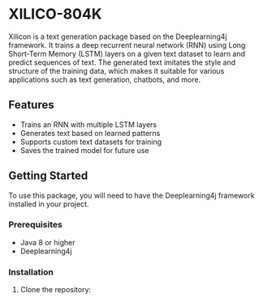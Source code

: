 # XILICO-804K

Xilicon is a text generation package based on the Deeplearning4j framework. It trains a deep recurrent neural network (RNN) using Long Short-Term Memory (LSTM) layers on a given text dataset to learn and predict sequences of text. The generated text imitates the style and structure of the training data, which makes it suitable for various applications such as text generation, chatbots, and more.

## Features

- Trains an RNN with multiple LSTM layers
- Generates text based on learned patterns
- Supports custom text datasets for training
- Saves the trained model for future use

## Getting Started

To use this package, you will need to have the Deeplearning4j framework installed in your project.

### Prerequisites

- Java 8 or higher
- Deeplearning4j

### Installation

1. Clone the repository:
